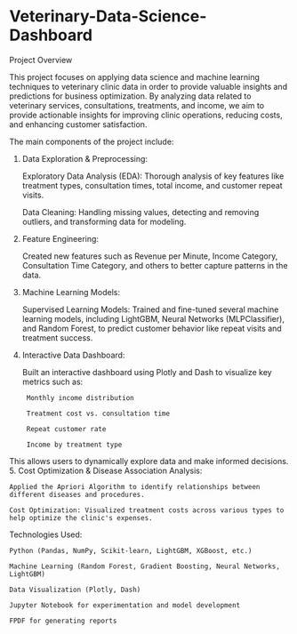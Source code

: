 # Veterinary-Data-Science-Dashboard


Project Overview

This project focuses on applying data science and machine learning techniques to veterinary clinic data in order to provide valuable insights and predictions for business optimization. By analyzing data related to veterinary services, consultations, treatments, and income, we aim to provide actionable insights for improving clinic operations, reducing costs, and enhancing customer satisfaction.

The main components of the project include:
1. Data Exploration & Preprocessing:

    Exploratory Data Analysis (EDA): Thorough analysis of key features like treatment types, consultation times, total income, and customer repeat visits.

    Data Cleaning: Handling missing values, detecting and removing outliers, and transforming data for modeling.

2. Feature Engineering:

    Created new features such as Revenue per Minute, Income Category, Consultation Time Category, and others to better capture patterns in the data.

3. Machine Learning Models:

    Supervised Learning Models: Trained and fine-tuned several machine learning models, including LightGBM, Neural Networks (MLPClassifier), and Random Forest, to predict customer behavior like repeat visits and treatment success.

4. Interactive Data Dashboard:

    Built an interactive dashboard using Plotly and Dash to visualize key metrics such as:

        Monthly income distribution

        Treatment cost vs. consultation time

        Repeat customer rate

        Income by treatment type

This allows users to dynamically explore data and make informed decisions.
5. Cost Optimization & Disease Association Analysis:

    Applied the Apriori Algorithm to identify relationships between different diseases and procedures.

    Cost Optimization: Visualized treatment costs across various types to help optimize the clinic's expenses.

Technologies Used:

    Python (Pandas, NumPy, Scikit-learn, LightGBM, XGBoost, etc.)

    Machine Learning (Random Forest, Gradient Boosting, Neural Networks, LightGBM)

    Data Visualization (Plotly, Dash)

    Jupyter Notebook for experimentation and model development

    FPDF for generating reports

   
